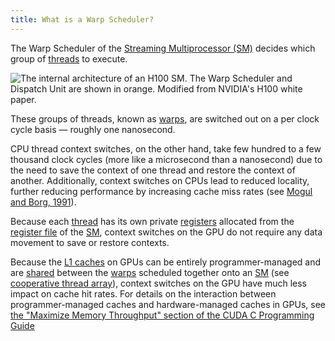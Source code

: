 ```yaml
---
title: What is a Warp Scheduler?
---
```


The Warp Scheduler of the
[Streaming Multiprocessor (SM)](/gpu-glossary/device-hardware/streaming-multiprocessor)
decides which group of [threads](/gpu-glossary/device-software/thread) to
execute.

![The internal architecture of an H100 SM. The Warp Scheduler and Dispatch Unit are shown in orange. Modified from NVIDIA's [H100 white paper](https://resources.nvidia.com/en-us-tensor-core).](themed-image://gh100-sm.svg)

These groups of threads, known as [warps](/gpu-glossary/device-software/warp),
are switched out on a per clock cycle basis — roughly one nanosecond.

CPU thread context switches, on the other hand, take few hundred to a few
thousand clock cycles (more like a microsecond than a nanosecond) due to the
need to save the context of one thread and restore the context of another.
Additionally, context switches on CPUs lead to reduced locality, further
reducing performance by increasing cache miss rates (see
[Mogul and Borg, 1991](https://www.researchgate.net/publication/220938995_The_Effect_of_Context_Switches_on_Cache_Performance)).

Because each [thread](/gpu-glossary/device-software/thread) has its own private
[registers](/gpu-glossary/device-software/registers) allocated from the
[register file](/gpu-glossary/device-hardware/register-file) of the
[SM](/gpu-glossary/device-hardware/streaming-multiprocessor), context switches
on the GPU do not require any data movement to save or restore contexts.

Because the [L1 caches](/gpu-glossary/device-hardware/l1-data-cache) on GPUs can
be entirely programmer-managed and are
[shared](/gpu-glossary/device-software/shared-memory) between the
[warps](/gpu-glossary/device-software/warp) scheduled together onto an
[SM](/gpu-glossary/device-hardware/streaming-multiprocessor) (see
[cooperative thread array](/gpu-glossary/device-software/cooperative-thread-array)),
context switches on the GPU have much less impact on cache hit rates. For
details on the interaction between programmer-managed caches and
hardware-managed caches in GPUs, see
[the "Maximize Memory Throughput" section of the CUDA C Programming Guide](https://docs.nvidia.com/cuda/cuda-c-programming-guide/index.html#maximize-memory-throughput)
